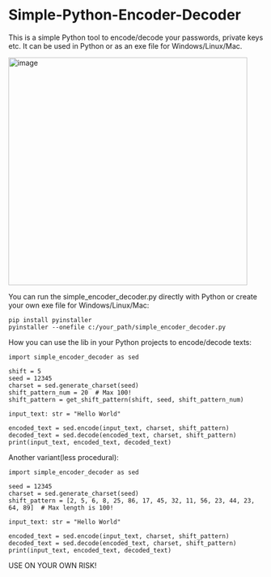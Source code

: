 # Simple-Python-Encoder-Decoder
This is a simple Python tool to encode/decode your passwords, private keys etc. It can be used in Python or as an exe file for Windows/Linux/Mac.

<img width="472" height="449" alt="image" src="https://github.com/user-attachments/assets/413efb2f-59f2-42ba-85ac-e4ff8b285cb5" />


You can run the simple_encoder_decoder.py directly with Python or create your own exe file for Windows/Linux/Mac:
```
pip install pyinstaller
pyinstaller --onefile c:/your_path/simple_encoder_decoder.py
```

How you can use the lib in your Python projects to encode/decode texts:
```
import simple_encoder_decoder as sed

shift = 5
seed = 12345
charset = sed.generate_charset(seed)
shift_pattern_num = 20  # Max 100!
shift_pattern = get_shift_pattern(shift, seed, shift_pattern_num)

input_text: str = "Hello World"

encoded_text = sed.encode(input_text, charset, shift_pattern)
decoded_text = sed.decode(encoded_text, charset, shift_pattern)
print(input_text, encoded_text, decoded_text)
```

Another variant(less procedural):
```
import simple_encoder_decoder as sed

seed = 12345
charset = sed.generate_charset(seed)
shift_pattern = [2, 5, 6, 8, 25, 86, 17, 45, 32, 11, 56, 23, 44, 23, 64, 89]  # Max length is 100!

input_text: str = "Hello World"

encoded_text = sed.encode(input_text, charset, shift_pattern)
decoded_text = sed.decode(encoded_text, charset, shift_pattern)
print(input_text, encoded_text, decoded_text)
```

USE ON YOUR OWN RISK!
